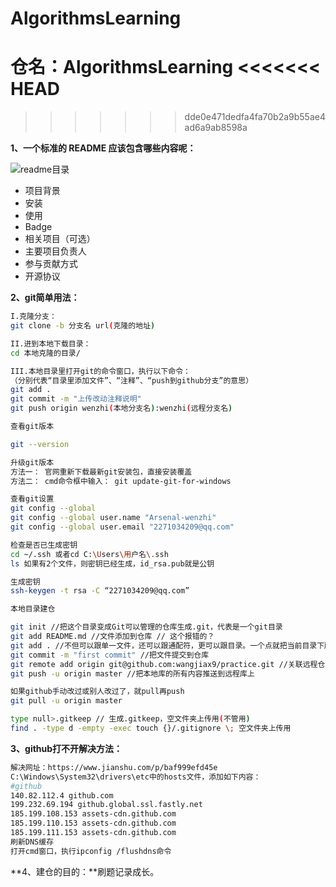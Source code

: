 # AlgorithmsLearning

仓名：AlgorithmsLearning
<<<<<<< HEAD
=======

>>>>>>> dde0e471dedfa4fa70b2a9b55ae4ad6a9ab8598a

**1、一个标准的 README 应该包含哪些内容呢：**

![readme目录](https://user-images.githubusercontent.com/49310731/137573721-c8d73d01-5ee0-43f0-ad83-7006fbe65552.jpg)

- 项目背景
- 安装
- 使用
- Badge
- 相关项目（可选）
- 主要项目负责人
- 参与贡献方式
- 开源协议



**2、git简单用法：**

```bash
I.克隆分支：
git clone -b 分支名 url(克隆的地址)

II.进到本地下载目录：
cd 本地克隆的目录/

III.本地目录里打开git的命令窗口，执行以下命令：
（分别代表“目录里添加文件”、“注释”、“push到github分支”的意思）
git add .
git commit -m "上传改动注释说明"
git push origin wenzhi(本地分支名):wenzhi(远程分支名)

```

```bash
查看git版本

git --version

升级git版本
方法一： 官网重新下载最新git安装包，直接安装覆盖
方法二： cmd命令框中输入： git update-git-for-windows
```

```bash
查看git设置
git config --global
git config --global user.name "Arsenal-wenzhi"
git config --global user.email "2271034209@qq.com"

检查是否已生成密钥
cd ~/.ssh 或者cd C:\Users\用户名\.ssh
ls 如果有2个文件，则密钥已经生成，id_rsa.pub就是公钥

生成密钥
ssh-keygen -t rsa -C “2271034209@qq.com”
```

```bash
本地目录建仓

git init //把这个目录变成Git可以管理的仓库生成.git，代表是一个git目录
git add README.md //文件添加到仓库 // 这个报错的？
git add . //不但可以跟单一文件，还可以跟通配符，更可以跟目录。一个点就把当前目录下所有未追踪的文件全部add了 
git commit -m "first commit" //把文件提交到仓库
git remote add origin git@github.com:wangjiax9/practice.git //关联远程仓库
git push -u origin master //把本地库的所有内容推送到远程库上

如果github手动改过或别人改过了，就pull再push
git pull -u origin master

type null>.gitkeep // 生成.gitkeep，空文件夹上传用(不管用)
find . -type d -empty -exec touch {}/.gitignore \; 空文件夹上传用
```



**3、github打不开解决方法：**

```bash
解决网址：https://www.jianshu.com/p/baf999efd45e
C:\Windows\System32\drivers\etc中的hosts文件，添加如下内容：
#github
140.82.112.4 github.com
199.232.69.194 github.global.ssl.fastly.net
185.199.108.153 assets-cdn.github.com
185.199.110.153 assets-cdn.github.com
185.199.111.153 assets-cdn.github.com
刷新DNS缓存
打开cmd窗口，执行ipconfig /flushdns命令
```



**4、建仓的目的：**刷题记录成长。
